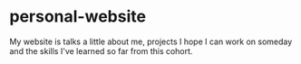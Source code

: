# personal-website
My website is talks a little about me, projects I hope I can work on someday and the skills I've learned so far from this cohort.